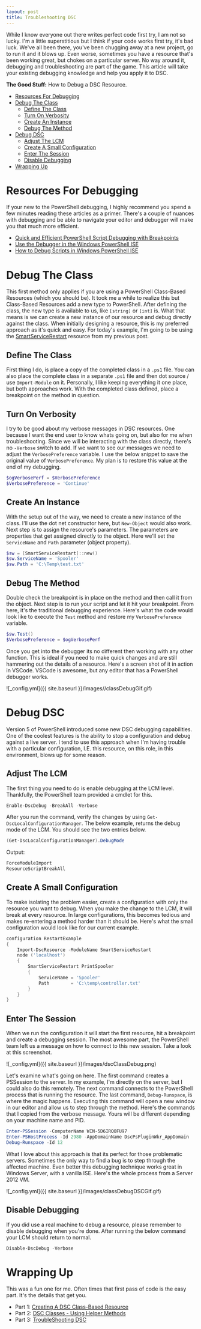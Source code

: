 ```yaml
---
layout: post
title: Troubleshooting DSC
---
```


While I know everyone out there writes perfect code first try, I am not so lucky.
I'm a little superstitious but I think if your code works first try, it's bad luck.
We've all been there, you've been chugging away at a new project, go to run it and it blows up.
Even worse, sometimes you have a resource that's been working great, but chokes on a particular server.
No way around it, debugging and troubleshooting are part of the game.
This article will take your existing debugging knowledge and help you apply it to DSC.

**The Good Stuff:**
How to Debug a DSC Resource.
<!-- more -->

<!-- TOC -->

- [Resources For Debugging](#resources-for-debugging)
- [Debug The Class](#debug-the-class)
    - [Define The Class](#define-the-class)
    - [Turn On Verbosity](#turn-on-verbosity)
    - [Create An Instance](#create-an-instance)
    - [Debug The Method](#debug-the-method)
- [Debug DSC](#debug-dsc)
    - [Adjust The LCM](#adjust-the-lcm)
    - [Create A Small Configuration](#create-a-small-configuration)
    - [Enter The Session](#enter-the-session)
    - [Disable Debugging](#disable-debugging)
- [Wrapping Up](#wrapping-up)

<!-- /TOC -->

# Resources For Debugging

If your new to the PowerShell debugging, I highly recommend you spend a few minutes reading these articles as a primer.
There's a couple of nuances with debugging and be able to navigate your editor and debugger will make you that much more efficient.

- [Quick and Efficient PowerShell Script Debugging with Breakpoints](http://www.informit.com/articles/article.aspx?p=2421573)
- [Use the Debugger in the Windows PowerShell ISE](https://blogs.technet.microsoft.com/heyscriptingguy/2011/11/24/use-the-debugger-in-the-windows-powershell-ise/)
- [How to Debug Scripts in Windows PowerShell ISE](https://msdn.microsoft.com/en-us/powershell/scripting/core-powershell/ise/how-to-debug-scripts-in-windows-powershell-ise)



# Debug The Class

This first method only applies if you are using a PowerShell Class-Based Resources (which you should be).
It took me a while to realize this but Class-Based Resources add a new type to PowerShell.
After defining the class, the new type is available to us, like ```[string]``` or ```[int]``` is.
What that means is we can create a new instance of our resource and debug directly against the class.
When initially designing a resource, this is my preferred approach as it's quick and easy.
For today's example, I'm going to be using the [SmartServiceRestart](https://github.com/dchristian3188/Main/tree/master/DSC/SmartServiceRestart) resource from my previous post.

## Define The Class

First thing I do, is place a copy of the completed class in a ```.ps1``` file.
You can also place the complete class in a separate ```.ps1``` file and then dot source / use ```Import-Module``` on it.
Personally, I like keeping everything it one place, but both approaches work.
With the completed class defined, place a breakpoint on the method in question.

## Turn On Verbosity

I try to be good about my verbose messages in DSC resources.
One because I want the end user to know whats going on, but also for me when troubleshooting.
Since we will be interacting with the class directly, there's no ```-Verbose``` switch to add.
If we want to see our messages we need to adjust the ```VerbosePreference``` variable.
I use the below snippet to save the original value of ```VerbosePreference```.
My plan is to restore this value at the end of my debugging.

```powershell
$ogVerbosePerf = $VerbosePreference
$VerbosePreference = 'Continue'
```

## Create An Instance

With the setup out of the way, we need to create a new instance of the class.
I'll use the dot net constructor here, but ```New-Object``` would also work.
Next step is to assign the resource's parameters.
The parameters are properties that get assigned directly to the object.
Here we'll set the ```ServiceName``` and ```Path``` parameter (object property).

```powershell
$sw = [SmartServiceRestart]::new()
$sw.ServiceName = 'Spooler'
$sw.Path = 'C:\Temp\test.txt'
```

## Debug The Method

Double check the breakpoint is in place on the method and then call it from the object.
Next step is to run your script and let it hit your breakpoint.
From here, it's the traditional debugging experience.
Here's what the code would look like to execute the ```Test``` method and restore my ```VerbosePreference``` variable.


```powershell
$sw.Test()
$VerbosePreference = $ogVerbosePerf
```

Once you get into the debugger its no different then working with any other function.
This is ideal if you need to make quick changes and are still hammering out the details of a resource.
Here's a screen shot of it in action in VSCode.
VSCode is awesome, but any editor that has a PowerShell debugger works.

![_config.yml]({{ site.baseurl }}/images//classDebugGif.gif)

# Debug DSC

Version 5 of PowerShell introduced some new DSC debugging capabilities.
One of the coolest features is the ability to stop a configuration and debug against a live server.
I tend to use this approach when I'm having trouble with a particular configuration, I.E. this resource, on this role, in this environment, blows up for some reason.

## Adjust The LCM

The first thing you need to do is enable debugging at the LCM level.
Thankfully, the PowerShell team provided a cmdlet for this.

```powershell
Enable-DscDebug -BreakAll -Verbose
```

After you run the command, verify the changes by using ```Get-DscLocalConfigurationManager```.
The below example, returns the debug mode of the LCM.
You should see the two entries below.

```powershell
(Get-DscLocalConfigurationManager).DebugMode
```

Output:

```powershell
ForceModuleImport
ResourceScriptBreakAll
```

## Create A Small Configuration

To make isolating the problem easier, create a configuration with only the resource you want to debug.
When you make the change to the LCM, it will break at every resource.
In large configurations, this becomes tedious and makes re-entering a method harder than it should be.
Here's what the small configuration would look like for our current example.

```powershell
configuration RestartExample
{
    Import-DscResource -ModuleName SmartServiceRestart
    node ('localhost')
    {
        SmartServiceRestart PrintSpooler
        {
            ServiceName = 'Spooler'
            Path        = 'C:\temp\controller.txt'
        }
    }
}
```

## Enter The Session

When we run the configuration it will start the first resource, hit a breakpoint and create a debugging session.
The most awesome part, the PowerShell team left us a message on how to connect to this new session.
Take a look at this screenshot.

![_config.yml]({{ site.baseurl }}/images/dscClassDebug.png)

Let's examine what's going on here.
The first command creates a PSSession to the server.
In my example, I'm directly on the server, but I could also do this remotely.
The next command connects to the PowerShell process that is running the resource.
The last command, ```Debug-Runspace```, is where the magic happens.
Executing this command will open a new window in our editor and allow us to step through the method.
Here's the commands that I copied from the verbose message.
Yours will be different depending on your machine name and PID.

```powershell
Enter-PSSession -ComputerName WIN-5D6IRQOFU97
Enter-PSHostProcess -Id 2980 -AppDomainName DscPsPluginWkr_AppDomain
Debug-Runspace -Id 12
```

What I love about this approach is that its perfect for those problematic servers.
Sometimes the only way to find a bug is to step through the affected machine.
Even better this debugging technique works great in Windows Server, with a vanilla ISE.
Here's the whole process from a Server 2012 VM.

![_config.yml]({{ site.baseurl }}/images/classDebugDSCGif.gif)

## Disable Debugging

If you did use a real machine to debug a resource, please remember to disable debugging when you're done.
After running the below command your LCM should return to normal.

```powershell
Disable-DscDebug -Verbose
```

# Wrapping Up

This was a fun one for me.
Often times that first pass of code is the easy part.
It's the details that get you.


- Part 1: [Creating A DSC Class-Based Resource](http://overpoweredshell.com/Creating-A-DSC-Class-Based-Resource/)
- Part 2: [DSC Classes - Using Helper Methods](http://overpoweredshell.com/DSC-Classes-Using-Helper-Methods/)
- Part 3: [TroubleShooting DSC](http://overpoweredshell.com/Troubleshooting-DSC/)
